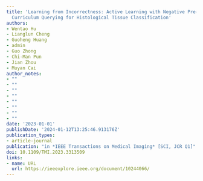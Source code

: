 ```yaml
---
title: 'Learning from Incorrectness: Active Learning with Negative Pre-training and
  Curriculum Querying for Histological Tissue Classification'
authors:
- Wentao Hu
- Lianglun Cheng
- Guoheng Huang
- admin
- Guo Zhong
- Chi-Man Pun
- Jian Zhou
- Muyan Cai
author_notes:
- ""
- ""
- ""
- ""
- ""
- ""
- ""
- ""
date: '2023-01-01'
publishDate: '2024-01-12T13:25:46.913176Z'
publication_types:
- article-journal
publication: "in *IEEE Transactions on Medical Imaging* [SCI, JCR Q1]"
doi: 10.1109/TMI.2023.3313509
links:
- name: URL
  url: https://ieeexplore.ieee.org/document/10244066/
---
```

